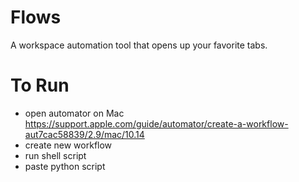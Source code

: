 # Flows
A workspace automation tool that opens up your favorite tabs. 

# To Run
- open automator on Mac https://support.apple.com/guide/automator/create-a-workflow-aut7cac58839/2.9/mac/10.14
- create new workflow
- run shell script
- paste python script
